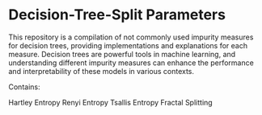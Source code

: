 # Decision-Tree-Split Parameters

This repository is a compilation of not commonly used impurity measures for decision trees, providing implementations and explanations for each measure.
Decision trees are powerful tools in machine learning, and understanding different impurity measures can enhance the performance and interpretability of these models in various contexts.

Contains:

Hartley Entropy
Renyi Entropy
Tsallis Entropy
Fractal Splitting
